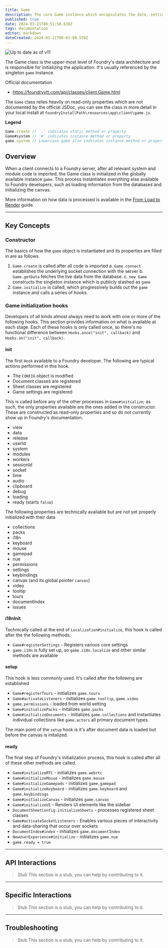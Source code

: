 ```yaml
---
title: Game
description: The core Game instance which encapsulates the data, settings, and states relevant for managing the game experience. The singleton instance of the Game class is available as the global variable game.
published: true
date: 2024-03-21T00:51:58.630Z
tags: documentation
editor: markdown
dateCreated: 2024-03-21T00:03:08.559Z
---
```


![Up to date as of v11](https://img.shields.io/badge/FoundryVTT-v11-informational)

The Game class is the upper-most level of Foundry's data architecture and is responsible for initializing the application. It's usually referenced by the singleton `game` instance.

Official documentation
- https://foundryvtt.com/api/classes/client.Game.html

The `Game` class relies heavily on read-only properties which are not documented by the official JSDoc, you can see the class in more detail in your local install at `foundryInstallPath\resources\app\client\game.js`.

**Legend**

```js
Game.create // `.` indicates static method or property
Game#system // `#` indicates instance method or property
game.system // Lowercase game also indicates instance method or property
```

## Overview

When a client connects to a Foundry server, after all relevant system and module code is imported, the Game class is initialized in the globally available instance `game`. This process instantiates everything else available to Foundry developers, such as loading information from the databases and initializing the canvas.

More information on how data is processed is available in the [From Load to Render](/en/development/guides/from-load-to-render) guide.

---
## Key Concepts


### Constructor

The basics of how the `game` object is instantiated and its properties are filled in are as follows

1. `Game.create` is called after all code is imported
	a. `Game.connect` establishes the underlying socket connection with the server
	b. `Game.getData` fetches the live data from the database.
	c. `new Game` constructs the singleton instance which is publicly stashed as `game`
2. `Game.initialize` is called, which progressively builds out the `game` instance and calls a series of hooks.

### Game initialization hooks

Developers of all kinds almost always need to work with one or more of the following hooks. This section provides information on what is available at each stage. Each of these hooks is only called once, so there's no functional difference between `Hooks.once("init", callback)` and `Hooks.on("init", callback)`.

#### init

The first `Hook` available to a Foundry developer. The following are typical actions performed in this hook.
- The `CONFIG` object is modified
- Document classes are registered
- Sheet classes are registered
- Game settings are registered

This is called before any of the other processes in `Game#initialize`; as such, the only properties available are the ones added in the constructor. These are constructed as read-only properties and so do not currently show up in Foundry's documentation.
- view
- data
- release
- userId
- system
- modules
- workers
- sessionId
- socket
- time
- audio
- clipboard
- debug
- loading
- ready (starts `false`)

The following properties are technically available but are not yet properly initialized with their data
- collections
- packs
- i18n
- keyboard
- mouse
- gamepad
- nue
- permissions
- settings
- keybindings
- canvas (and its global pointer `canvas`)
- video
- tooltip
- tours
- documentIndex
- issues


#### i18nInit

Technically called at the end of `Localization#initialize`, this hook is called after the the following methods:
- `Game#registerSettings` - Registers various core settings
- `game.i18n` is fully set up, so `game.i18n.localize` and other similar methods are available

#### setup

This hook is less commonly used. It's called after the following are established
- `Game#registerTours` - initializes `game.tours`
- `Game#activateListeners` - initializes `game.tooltip`, `game.video`
- `game.permissions` - loaded from world setting
- `Game#initializePacks` - initalizes `game.packs`
- `Game#initializeDocuments` - initializes `game.collections` and instantiates individual collections like `game.actors` all primary document types.

The main point of the `setup` hook is it's after document data is loaded but before the canvas is initalized.

#### ready

The final step of Foundry's initialization process, this hook is called after all of these other methods are called.
- `Game#initializeRTC` - initializes `game.webrtc`
- `Game#initializeMouse` - initializes `game.mouse`
- `Game#initializeGamepads` - initializes `game.gamepad`
- `Game#initializeKeyboard` - initializes `game.keyboard` and `game.keybindings`
- `Game#initializeCanvas` - initializes `game.canvas`
- `Game#initializeUI` - Renders UI elements like the sidebar
- `DocumentSheetConfig.initializeSheets` - processes registered sheet classes
- `Game#activateSocketListeners` - Enables various pieces of interactivity and data-sharing that occur over sockets
- `DocumentIndex#index` - initializes `game.documentIndex`
- `NewUserExperience#initialize` - initializes `game.nue`
- `game.ready = true`

---
## API Interactions

> Stub
> This section is a stub, you can help by contributing to it.

---
## Specific Interactions
> Stub
> This section is a stub, you can help by contributing to it.
---
## Troubleshooting
> Stub
> This section is a stub, you can help by contributing to it.